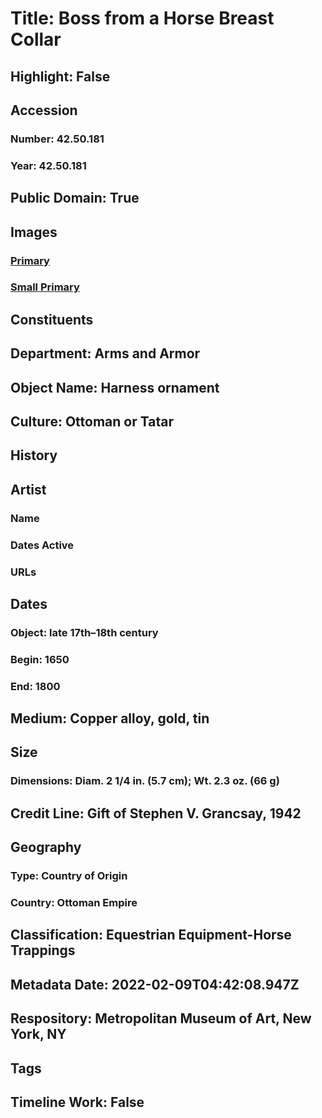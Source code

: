 # Title: Boss from a Horse Breast Collar
## Highlight: False
## Accession
### Number: 42.50.181
### Year: 42.50.181
## Public Domain: True
## Images
### [Primary](https://images.metmuseum.org/CRDImages/aa/original/LC-42_50_181-001.jpg)
### [Small Primary](https://images.metmuseum.org/CRDImages/aa/web-large/LC-42_50_181-001.jpg)
## Constituents
## Department: Arms and Armor
## Object Name: Harness ornament
## Culture: Ottoman or Tatar
## History
## Artist
### Name
### Dates Active
### URLs
## Dates
### Object: late 17th–18th century
### Begin: 1650
### End: 1800
## Medium: Copper alloy, gold, tin
## Size
### Dimensions: Diam. 2 1/4 in. (5.7 cm); Wt. 2.3 oz. (66 g)
## Credit Line: Gift of Stephen V. Grancsay, 1942
## Geography
### Type: Country of Origin
### Country: Ottoman Empire
## Classification: Equestrian Equipment-Horse Trappings
## Metadata Date: 2022-02-09T04:42:08.947Z
## Respository: Metropolitan Museum of Art, New York, NY
## Tags
## Timeline Work: False